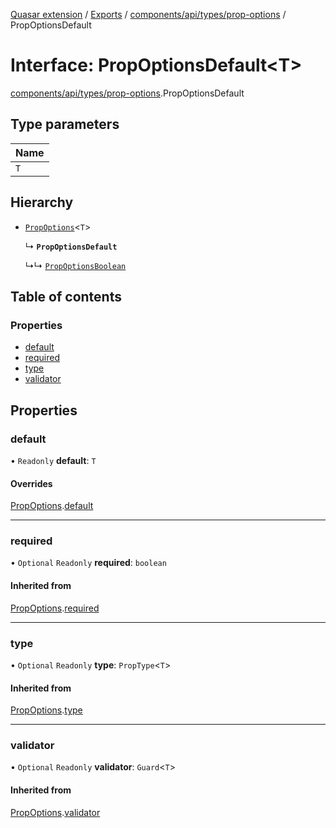 [Quasar extension](../index.md) / [Exports](../modules.md) / [components/api/types/prop-options](../modules/components_api_types_prop_options.md) / PropOptionsDefault

# Interface: PropOptionsDefault<T\>

[components/api/types/prop-options](../modules/components_api_types_prop_options.md).PropOptionsDefault

## Type parameters

| Name |
| :------ |
| `T` |

## Hierarchy

- [`PropOptions`](components_api_types_prop_options.PropOptions.md)<`T`\>

  ↳ **`PropOptionsDefault`**

  ↳↳ [`PropOptionsBoolean`](components_api_types_prop_options.PropOptionsBoolean.md)

## Table of contents

### Properties

- [default](components_api_types_prop_options.PropOptionsDefault.md#default)
- [required](components_api_types_prop_options.PropOptionsDefault.md#required)
- [type](components_api_types_prop_options.PropOptionsDefault.md#type)
- [validator](components_api_types_prop_options.PropOptionsDefault.md#validator)

## Properties

### default

• `Readonly` **default**: `T`

#### Overrides

[PropOptions](components_api_types_prop_options.PropOptions.md).[default](components_api_types_prop_options.PropOptions.md#default)

___

### required

• `Optional` `Readonly` **required**: `boolean`

#### Inherited from

[PropOptions](components_api_types_prop_options.PropOptions.md).[required](components_api_types_prop_options.PropOptions.md#required)

___

### type

• `Optional` `Readonly` **type**: `PropType`<`T`\>

#### Inherited from

[PropOptions](components_api_types_prop_options.PropOptions.md).[type](components_api_types_prop_options.PropOptions.md#type)

___

### validator

• `Optional` `Readonly` **validator**: `Guard`<`T`\>

#### Inherited from

[PropOptions](components_api_types_prop_options.PropOptions.md).[validator](components_api_types_prop_options.PropOptions.md#validator)
